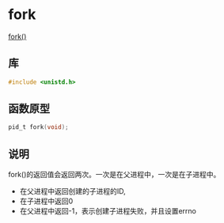 # fork

[fork()](../../../%E5%88%86%E5%B8%83%E5%BC%8F%E5%A4%84%E7%90%86%E5%92%8C%E5%A4%9A%E7%BA%BF%E7%A8%8B/fork().md)

## 库

```c
#include <unistd.h>
```

## 函数原型

```c
pid_t fork(void);
```

## 说明
fork()的返回值会返回两次。一次是在父进程中，一次是在子进程中。
- 在父进程中返回创建的子进程的ID,
- 在子进程中返回0
- 在父进程中返回-1，表示创建子进程失败，并且设置errno

